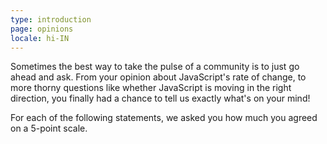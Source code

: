 ```yaml
---
type: introduction
page: opinions
locale: hi-IN
---
```


Sometimes the best way to take the pulse of a community is to just go ahead and ask. From your opinion about JavaScript's rate of change, to more thorny questions like whether JavaScript is moving in the right direction, you finally had a chance to tell us exactly what's on your mind!

For each of the following statements, we asked you how much you agreed on a 5-point scale.
